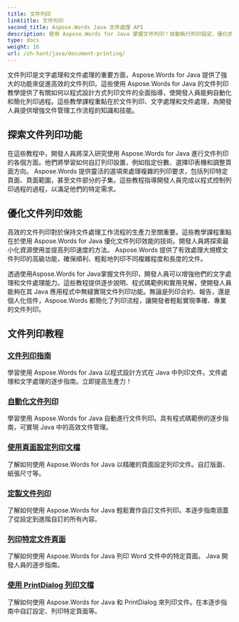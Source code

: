 ```yaml
---
title: 文件列印
linktitle: 文件列印
second_title: Aspose.Words Java 文件處理 API
description: 使用 Aspose.Words for Java 掌握文件列印！自動執行列印設定、優化效能並輕鬆實現專業效果。
type: docs
weight: 16
url: /zh-hant/java/document-printing/
---
```


文件列印是文字處理和文件處理的重要方面，Aspose.Words for Java 提供了強大的功能來促進高效的文件列印。這些使用 Aspose.Words for Java 的文件列印教學提供了有關如何以程式設計方式列印文件的全面指導，使開發人員能夠自動化和簡化列印過程。這些教學課程重點在於文件列印、文字處理和文件處理，為開發人員提供增強文件管理工作流程的知識和技能。

## 探索文件列印功能

在這些教程中，開發人員將深入研究使用 Aspose.Words for Java 進行文件列印的各個方面。他們將學習如何自訂列印設置，例如指定份數、選擇印表機和調整頁面方向。 Aspose.Words 提供靈活的選項來處理複雜的列印要求，包括列印特定頁面、頁面範圍，甚至文件部分的子集。這些教程指導開發人員完成以程式控制列印過程的過程，以滿足他們的特定需求。

## 優化文件列印效能

高效的文件列印對於保持文件處理工作流程的生產力至關重要。這些教學課程重點在於使用 Aspose.Words for Java 優化文件列印效能的技術。開發人員將探索最小化資源使用並提高列印速度的方法。 Aspose.Words 提供了有效處理大規模文件列印的高級功能，確保順利、輕鬆地列印不同複雜程度和長度的文件。

透過使用Aspose.Words for Java掌握文件列印，開發人員可以增強他們的文字處理和文件處理能力。這些教程提供逐步說明、程式碼範例和實用見解，使開發人員能夠在其 Java 應用程式中無縫實現文件列印功能。無論是列印合約、報告，還是個人化信件，Aspose.Words 都簡化了列印流程，讓開發者輕鬆實現準確、專業的文件列印。

## 文件列印教程

### [文件列印指南](./guide-to-document-printing/)
學習使用 Aspose.Words for Java 以程式設計方式在 Java 中列印文件。文件處理和文字處理的逐步指南。立即提高生產力！
### [自動化文件列印](./automating-document-printing/)
學習使用 Aspose.Words for Java 自動進行文件列印。具有程式碼範例的逐步指南，可實現 Java 中的高效文件管理。
### [使用頁面設定列印文檔](./printing-documents-page-setup/)
了解如何使用 Aspose.Words for Java 以精確的頁面設定列印文件。自訂版面、紙張尺寸等。
### [定製文件列印](./customized-document-printing/)
了解如何使用 Aspose.Words for Java 輕鬆實作自訂文件列印。本逐步指南涵蓋了從設定到進階自訂的所有內容。
### [列印特定文件頁面](./printing-specific-document-pages/)
了解如何使用 Aspose.Words for Java 列印 Word 文件中的特定頁面。 Java 開發人員的逐步指南。
### [使用 PrintDialog 列印文檔](./print-document-printdialog/)
了解如何使用 Aspose.Words for Java 和 PrintDialog 來列印文件。在本逐步指南中自訂設定、列印特定頁面等。